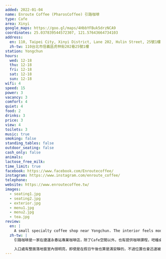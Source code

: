 ```yaml
---
added: 2022-01-04
name: Enroute Coffee (PharosCoffee) 引路咖啡
type: Cafe
area: Xinyi
google_maps: https://goo.gl/maps/4HbbYFBuk5drzNCA9
coordinates: 25.037839544572307, 121.57643664734103
address:
  en: 110, Taipei City, Xinyi District, Lane 202, Hulin Street, 25號1樓
  zh-tw: 110台北市信義區虎林街202巷25號1樓
station: Yongchun
hours:
  wed: 12-18
  thu: 12-18
  fri: 12-18
  sat: 12-18
  sun: 12-18
wifi: 4
speed: 15
power: 3
vacancy: 3
comfort: 4
quiet: 4
food: 2
drinks: 3
price: 3
view: 4
toilets: 3
music: true
smoking: false
standing_tables: false
outdoor_seating: false
cash_only: false
animals: 
lactose_free_milk: 
time_limit: true
facebook: https://www.facebook.com/Enroutecoffee/
instagram: https://www.instagram.com/enroute_coffee/
telephone: 
website: https://www.enroutecoffee.tw/
images:
  - seating1.jpg
  - seating2.jpg
  - exterior.jpg
  - menu1.jpg
  - menu2.jpg
  - tea.jpg
review:
  en: |
    A small specialty coffee shop near Yongchun. The interior feels modern and bright thanks to the large windows. On a weekend afternoon it was fairly quiet, but slowly started to fill up later in the afternoon. It was quiet though, with most people just working or studying. Even though coffee is the main focus here they still serve a very good Taiwanese black tea. Note that there is a 2 hour time limit (if you order another drink you can extend your time).
  zh-tw: |
    引路咖啡是一家在捷運永春站專業咖啡店，除了Cafe空間以外，也有提供咖啡課程，吧檯桌也可以看到店員正在手沖咖啡的樣子，不過即使是一間擅長咖啡的店，這裡也提供了品質非常好的台灣茶。

    入口處有整面落地窗室內很明亮，即使是在假日午後也算是滿安靜的，不過位置也會迅速被填滿，許多人來工作或讀書。不過需要注意這裡座位不算太多，因此有很嚴格的兩小時時間限制(可以點另一杯飲料來延長)
---
```

